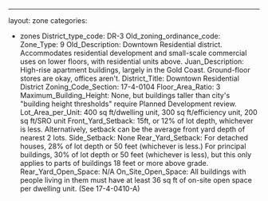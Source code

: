 ---
layout: zone
categories: 
  - zones
District_type_code: DR-3
Old_zoning_ordinance_code: 
Zone_Type: 9
Old_Description: Downtown Residential district. Accommodates residential development and small-scale commercial uses on lower floors, with residential units above.
Juan_Description: High-rise apartment buildings, largely in the Gold Coast. Ground-floor stores are okay, offices aren't.
District_Title: Downtown Residential District
Zoning_Code_Section: 17-4-0104
Floor_Area_Ratio: 3
Maximum_Building_Height: None, but buildings taller than city's "building height thresholds" require Planned Development review.
Lot_Area_per_Unit: 400 sq ft/dwelling unit, 300 sq ft/efficiency unit, 200 sq ft/SRO unit
Front_Yard_Setback: 15ft, or 12% of lot depth, whichever is less. Alternatively, setback can be the average front yard depth of nearest 2 lots.
Side_Setback: None
Rear_Yard_Setback: For detached houses, 28% of lot depth or 50 feet (whichever is less.) For principal buildings, 30% of lot depth or 50 feet (whichever is less), but this only applies to parts of buildings 18 feet or more above grade.
Rear_Yard_Open_Space: N/A
On_Site_Open_Space: All buildings with people living in them must have at least 36 sq ft of on-site open space per dwelling unit. (See 17-4-0410-A)
